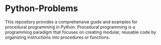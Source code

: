 # Python-Problems
This repository provides a comprehensive guide and examples for procedural programming in Python. Procedural programming is a programming paradigm that focuses on creating modular, reusable code by organizing instructions into procedures or functions.
